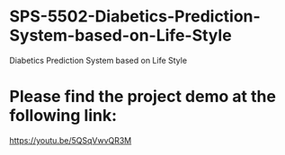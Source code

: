 # SPS-5502-Diabetics-Prediction-System-based-on-Life-Style
Diabetics Prediction System based on Life Style

# Please find the project demo at the following link:

https://youtu.be/5QSqVwvQR3M
